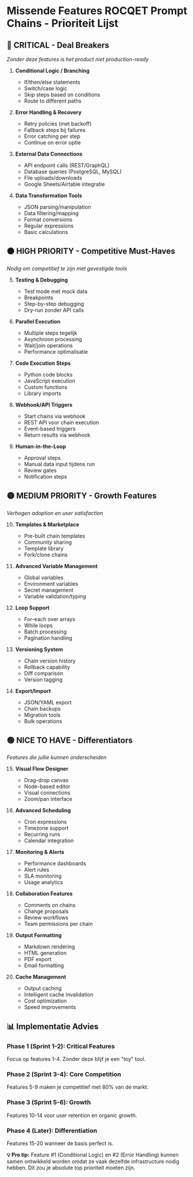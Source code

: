 # Missende Features ROCQET Prompt Chains - Prioriteit Lijst

## 🔴 **CRITICAL - Deal Breakers** 
*Zonder deze features is het product niet production-ready*

1. **Conditional Logic / Branching**
   - If/then/else statements
   - Switch/case logic
   - Skip steps based on conditions
   - Route to different paths

2. **Error Handling & Recovery**
   - Retry policies (met backoff)
   - Fallback steps bij failures
   - Error catching per step
   - Continue on error optie

3. **External Data Connections**
   - API endpoint calls (REST/GraphQL)
   - Database queries (PostgreSQL, MySQL)
   - File uploads/downloads
   - Google Sheets/Airtable integratie

4. **Data Transformation Tools**
   - JSON parsing/manipulation
   - Data filtering/mapping
   - Format conversions
   - Regular expressions
   - Basic calculations

## 🟠 **HIGH PRIORITY - Competitive Must-Haves**
*Nodig om competitief te zijn met gevestigde tools*

5. **Testing & Debugging**
   - Test mode met mock data
   - Breakpoints
   - Step-by-step debugging
   - Dry-run zonder API calls

6. **Parallel Execution**
   - Multiple steps tegelijk
   - Asynchroon processing
   - Wait/join operations
   - Performance optimalisatie

7. **Code Execution Steps**
   - Python code blocks
   - JavaScript execution
   - Custom functions
   - Library imports

8. **Webhook/API Triggers**
   - Start chains via webhook
   - REST API voor chain execution
   - Event-based triggers
   - Return results via webhook

9. **Human-in-the-Loop**
   - Approval steps
   - Manual data input tijdens run
   - Review gates
   - Notification steps

## 🟡 **MEDIUM PRIORITY - Growth Features**
*Verhogen adoption en user satisfaction*

10. **Templates & Marketplace**
    - Pre-built chain templates
    - Community sharing
    - Template library
    - Fork/clone chains

11. **Advanced Variable Management**
    - Global variables
    - Environment variables
    - Secret management
    - Variable validation/typing

12. **Loop Support**
    - For-each over arrays
    - While loops
    - Batch processing
    - Pagination handling

13. **Versioning System**
    - Chain version history
    - Rollback capability
    - Diff comparison
    - Version tagging

14. **Export/Import**
    - JSON/YAML export
    - Chain backups
    - Migration tools
    - Bulk operations

## 🟢 **NICE TO HAVE - Differentiators**
*Features die jullie kunnen onderscheiden*

15. **Visual Flow Designer**
    - Drag-drop canvas
    - Node-based editor
    - Visual connections
    - Zoom/pan interface

16. **Advanced Scheduling**
    - Cron expressions
    - Timezone support
    - Recurring runs
    - Calendar integration

17. **Monitoring & Alerts**
    - Performance dashboards
    - Alert rules
    - SLA monitoring
    - Usage analytics

18. **Collaboration Features**
    - Comments on chains
    - Change proposals
    - Review workflows
    - Team permissions per chain

19. **Output Formatting**
    - Markdown rendering
    - HTML generation
    - PDF export
    - Email formatting

20. **Cache Management**
    - Output caching
    - Intelligent cache invalidation
    - Cost optimization
    - Speed improvements

## 📊 **Implementatie Advies**

### Phase 1 (Sprint 1-2): Critical Features
Focus op features 1-4. Zonder deze blijf je een "toy" tool.

### Phase 2 (Sprint 3-4): Core Competition
Features 5-9 maken je competitief met 80% van de markt.

### Phase 3 (Sprint 5-6): Growth
Features 10-14 voor user retention en organic growth.

### Phase 4 (Later): Differentiation
Features 15-20 wanneer de basis perfect is.

**💡 Pro tip:** Feature #1 (Conditional Logic) en #2 (Error Handling) kunnen samen ontwikkeld worden omdat ze vaak dezelfde infrastructure nodig hebben. Dit zou je absolute top prioriteit moeten zijn.
